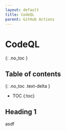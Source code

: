 ```yaml
---
layout: default
title: CodeQL
parent: GitHub Actions
---
```


# CodeQL
{: .no_toc }

## Table of contents
{: .no_toc .text-delta }

- TOC
{:toc}

## Heading 1
asdf

